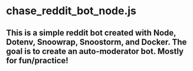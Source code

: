 # chase_reddit_bot_node.js

## This is a simple reddit bot created with Node, Dotenv, Snoowrap, Snoostorm, and Docker. The goal is to create an auto-moderator bot. Mostly for fun/practice!
